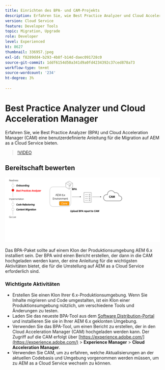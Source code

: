 ```yaml
---
title: Einrichten des BPA- und CAM-Projekts
description: Erfahren Sie, wie Best Practice Analyzer und Cloud Acceleration Manager eine benutzerdefinierte Anleitung für die Migration auf AEM as a Cloud Service bereitstellen.
version: Cloud Service
feature: Developer Tools
topic: Migration, Upgrade
role: Developer
level: Experienced
kt: 8627
thumbnail: 336957.jpeg
exl-id: f8289dd4-b293-4b8f-b14d-daec091728c0
source-git-commit: 1ddf6154d50a341d9a0fd4234392c37ced878a73
workflow-type: tm+mt
source-wordcount: '234'
ht-degree: 3%

---
```


# Best Practice Analyzer und Cloud Acceleration Manager

Erfahren Sie, wie Best Practice Analyzer (BPA) und Cloud Acceleration Manager (CAM) eine benutzerdefinierte Anleitung für die Migration auf AEM as a Cloud Service bieten. 

>[!VIDEO](https://video.tv.adobe.com/v/336957/?quality=12&learn=on)

## Bereitschaft bewerten

![Hochrangige Darstellung von BPA und CAM](assets/bpa-cam-diagram.png)

Das BPA-Paket sollte auf einem Klon der Produktionsumgebung AEM 6.x installiert sein. Der BPA wird einen Bericht erstellen, der dann in die CAM hochgeladen werden kann, der eine Anleitung für die wichtigsten Aktivitäten bietet, die für die Umstellung auf AEM as a Cloud Service erforderlich sind.

### Wichtigste Aktivitäten

* Erstellen Sie einen Klon Ihrer 6.x-Produktionsumgebung. Wenn Sie Inhalte migrieren und Code umgestalten, ist ein Klon einer Produktionsumgebung nützlich, um verschiedene Tools und Änderungen zu testen.
* Laden Sie das neueste BPA-Tool aus dem [Software Distribution-Portal](https://experience.adobe.com/#/downloads/content/software-distribution/en/aemcloud.html) und installieren Sie sie in Ihrer AEM 6.x geklonten Umgebung.
* Verwenden Sie das BPA-Tool, um einen Bericht zu erstellen, der in den Cloud Acceleration Manager (CAM) hochgeladen werden kann. Der Zugriff auf die CAM erfolgt über [https://experience.adobe.com/](https://experience.adobe.com/) > **Experience Manager** > **Cloud Acceleration Manager**.
* Verwenden Sie CAM, um zu erfahren, welche Aktualisierungen an der aktuellen Codebasis und Umgebung vorgenommen werden müssen, um zu AEM as a Cloud Service wechseln zu können.
